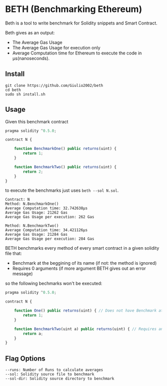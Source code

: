 # BETH (Benchmarking Ethereum)
Beth is a tool to write benchmark for Solidity snippets and Smart Contract.

Beth gives as an output:
* The Average Gas Usage
* The Average Gas Usage for execution only
* Average Computation time for Ethereum to execute the code in µs(nanoseconds).
## Install
```
git clone https://github.com/Giulio2002/beth
cd beth
sudo sh install.sh
```
## Usage
Given this benchmark contract
```js
pragma solidity ^0.5.0;

contract N {

    function BenchmarkOne() public returns(uint) {
        return 1;
    }

    function BenchmarkTwo() public returns(uint) {
        return 2;
    }
}
```
to execute the benchmarks just uses `beth --sol N.sol`.

```
Contract: N
Method: N.BenchmarkOne()
Average Computation time: 32.742638µs
Average Gas Usage: 21262 Gas
Average Gas Usage per execution: 262 Gas

Method: N.BenchmarkTwo()
Average Computation time: 34.421126µs
Average Gas Usage: 21284 Gas
Average Gas Usage per execution: 284 Gas
```
BETH benchmarks every method of every smart contract in a given solidity file that:
* Benchmark at the beggining of its name (if not: the method is ignored)
* Requires 0 arguments (if more argument BETH gives out an error message)

so the following bechmarks won't be executed:
```js
pragma solidity ^0.5.0;

contract N {

    function One() public returns(uint) { // Does not have Benchmark at the beggining of the name
        return 1;
    }

    function BenchmarkTwo(uint a) public returns(uint) { // Requires an argument
        return a;
    }
}
```
## Flag Options
```
--runs: Number of Runs to calculate averages
--sol: Solidity source file to benchmark
--sol-dir: Solidity source directory to benchmark
```